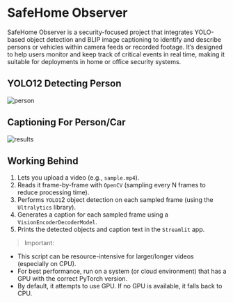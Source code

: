 # SafeHome Observer
SafeHome Observer is a security-focused project that integrates YOLO-based object detection and BLIP image captioning to identify and describe persons or vehicles within camera feeds or recorded footage. It’s designed to help users monitor and keep track of critical events in real time, making it suitable for deployments in home or office security systems.

## YOLO12 Detecting Person
![person](https://i.ibb.co/7J24S79W/person.png)

## Captioning For Person/Car
![results](https://i.ibb.co/cXsRFNpJ/results.png)


## Working Behind

1. Lets you upload a video (e.g., `sample.mp4`).
2. Reads it frame-by-frame with `OpenCV` (sampling every N frames to reduce processing time).
3. Performs `YOLO1`2 object detection on each sampled frame (using the `Ultralytics` library).
4. Generates a caption for each sampled frame using a `VisionEncoderDecoderModel`.
5. Prints the detected objects and caption text in the `Streamlit` app.


> Important:
- This script can be resource-intensive for larger/longer videos (especially on CPU).
- For best performance, run on a system (or cloud environment) that has a GPU with the correct PyTorch version.
- By default, it attempts to use GPU. If no GPU is available, it falls back to CPU.
